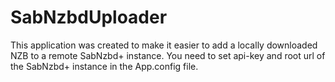 SabNzbdUploader
===============

This application was created to make it easier to add a locally downloaded NZB to a remote SabNzbd+ instance. You need to set api-key and root url of the SabNzbd+ instance in the App.config file.
